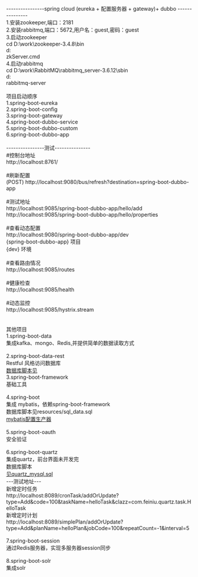 
----------------spring cloud (eureka + 配置服务器 + gateway)+ dubbo --------------- </br>
1.安装zookeeper,端口：2181 </br>
2.安装rabbitmq,端口：5672,用户名：guest,密码：guest </br>
3.启动zookeeper </br>
cd D:\work\zookeeper-3.4.8\bin </br>
d: </br>
zkServer.cmd </br>
4.启动rabbitmq </br>
cd D:\work\RabbitMQ\rabbitmq_server-3.6.12\sbin </br>
d: </br>
rabbitmq-server </br>
</br>
项目启动顺序 </br>
1.spring-boot-eureka </br>
2.spring-boot-config </br>
3.spring-boot-gateway </br>
4.spring-boot-dubbo-service </br>
5.spring-boot-dubbo-custom </br>
6.spring-boot-dubbo-app	 </br>
</br>
----------------测试--------------- </br>
#控制台地址 </br>
http://localhost:8761/ </br>
</br>
#刷新配置 </br>
(POST) http://localhost:9080/bus/refresh?destination=spring-boot-dubbo-app </br>
</br>
#测试地址 </br>
http://localhost:9085/spring-boot-dubbo-app/hello/add </br>
http://localhost:9085/spring-boot-dubbo-app/hello/properties </br>
</br>
#查看动态配置 </br>
http://localhost:9080/spring-boot-dubbo-app/dev </br>
{spring-boot-dubbo-app} 项目 </br>
{dev} 环境 </br>
</br>
#查看路由情况 </br>
http://localhost:9085/routes </br>
</br>
#健康检查 </br>
http://localhost:9085/health </br>
</br>
#动态监控 </br>
http://localhost:9085/hystrix.stream </br>
</br>
</br>
其他项目 </br>
1.spring-boot-data </br>
集成kafka、mongo、Redis,并提供简单的数据读取方式 </br>
</br>
2.spring-boot-data-rest </br>
Restful 风格访问数据库 </br>
<a href="https://github.com/chen1987130/spring-boot-dubbo/blob/master/spring-boot-mybatis/src/main/resources/sql_data.sql">数据库脚本见</a>
</br>
3.spring-boot-framework </br>
基础工具 </br>
</br>
4.spring-boot </br>
集成 mybatis，依赖spring-boot-framework </br>
数据库脚本见resources/sql_data.sql </br>
<a href="https://github.com/chen1987130/generate-code">mybatis配置生产器</a> </br>
</br>
5.spring-boot-oauth </br>
安全验证 </br>
</br>
6.spring-boot-quartz </br>
集成quartz，前台界面未开发完 </br>
数据库脚本 </br>
<a href="https://github.com/chen1987130/spring-boot-dubbo/blob/master/spring-boot-quartz/doc/quartz_mysql.sql">见quartz_mysql.sql</a> </br>
---测试地址--- </br>
新增定时任务 </br>
http://localhost:8089/cronTask/addOrUpdate?type=Add&code=100&taskName=helloTask&clazz=com.feiniu.quartz.task.HelloTask </br>
新增定时计划 </br>
http://localhost:8089/simplePlan/addOrUpdate?type=Add&planName=helloPlan&jobCode=100&repeatCount=-1&interval=5 </br>
</br>
7.spring-boot-session </br>
通过Redis服务器，实现多服务器session同步 </br>
</br>
8.spring-boot-solr </br>
集成solr </br>
</br>
